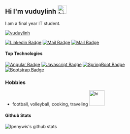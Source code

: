 ## Hi I'm vuduylinh <img src="https://user-images.githubusercontent.com/1303154/88677602-1635ba80-d120-11ea-84d8-d263ba5fc3c0.gif" width="28px" alt="hi">

I am a final year IT student.


<p align="left"> <a href="https://github.com/ryo-ma/github-profile-trophy"><img src="https://github-profile-trophy.vercel.app/?username=vuduylinh" alt="vuduylinh" /></a> </p>



[![Linkedin Badge](https://img.shields.io/badge/-vuduylinh-0e76a8?style=flat&labelColor=0e76a8&logo=linkedin&logoColor=white)](https://www.linkedin.com/in/v%C5%A9-duy-linh-440688233/) 
[![Mail Badge](https://img.shields.io/badge/-@vuduylinh-e84393?style=flat&labelColor=e84393&logo=instagram&logoColor=white)](https://www.instagram.com/duylinh131/) 
[![Mail Badge](https://img.shields.io/badge/-vuduylinh-c0392b?style=flat&labelColor=c0392b&logo=gmail&logoColor=white)](mailto:vulinh3609@gmail.com)

#### Top Technologies

[![Angular Badge](https://img.shields.io/badge/-Angular-red?style=for-the-badge&labelColor=black&logo=Angular&logoColor=red)](#) [![Javascript Badge](https://img.shields.io/badge/-Javascript-F0DB4F?style=for-the-badge&labelColor=black&logo=javascript&logoColor=F0DB4F)](#) [![SpringBoot Badge](https://img.shields.io/badge/-SpringBoot-green?style=for-the-badge&labelColor=black&logo=springboot&logoColor=green)](#) [![Bootstrap Badge](https://img.shields.io/badge/-Bootstrap-purple?style=for-the-badge&labelColor=white&logo=Bootstrap&logoColor=purple)](#)

### Hobbies
- football, volleyball, cooking, traveling <img src="https://www.icegif.com/wp-content/uploads/smiley-face-icegif-3.gif" width="50px" alt="hi">


#### Github Stats

![Ipenywis's github stats](https://github-readme-stats.vercel.app/api?username=vuduylinh&count_private=true&theme=tokyonight&hide=contribs,prs)



[reactplaylist]: https://www.youtube.com/
[vscodetutorial]: https://www.youtube.com/
[htmltutorial]: https://www.youtube.com/
[javascripttutorial]: https://www.youtube.com/

